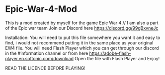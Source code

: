 # Epic-War-4-Mod
This is a mod created by myself for the game Epic War 4 // I am also a part of the Epic war team Join our Discord here https://discord.gg/99gBxvneJc 

Installation:
You will need to put this file somewhere you want it and easy to find, i would not recommend putting it in the same place as your original EW4 file.
You will need Flash Player which you can get through our discord in the #information channel or from here https://adobe-flash-player.en.softonic.com/download
Open the file with Flash Player and Enjoy!

READ THE LICENCE BEFORE PLAYING!


